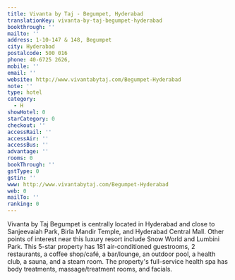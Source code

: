 ```yaml
---
title: Vivanta by Taj - Begumpet, Hyderabad
translationKey: vivanta-by-taj-begumpet-hyderabad
bookthrough: ''
mailto: ''
address: 1-10-147 & 148, Begumpet
city: Hyderabad
postalcode: 500 016
phone: 40-6725 2626,
mobile: ''
email: ''
website: http://www.vivantabytaj.com/Begumpet-Hyderabad
note: ''
type: hotel
category:
  - H
showHotel: 0
starCategory: 0
checkout: ''
accessRail: ''
accessAir: ''
accessBus: ''
advantage: ''
rooms: 0
bookThrough: ''
gstType: 0
gstin: ''
www: http://www.vivantabytaj.com/Begumpet-Hyderabad
web: 0
mailTo: ''
ranking: 0
---
```







Vivanta by Taj Begumpet is centrally located in Hyderabad and close to Sanjeevaiah Park, Birla Mandir Temple, and Hyderabad Central Mall. Other points of interest near this luxury resort include Snow World and Lumbini Park.     This 5-star property has 181 air-conditioned guestrooms, 2 restaurants, a coffee shop/café, a bar/lounge, an outdoor pool, a health club, a sauna, and a steam room. The property's full-service health spa has body treatments, massage/treatment rooms, and facials.